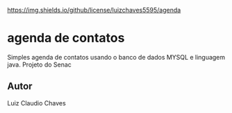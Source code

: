 https://img.shields.io/github/license/luizchaves5595/agenda
# agenda de contatos
Simples agenda de contatos usando o banco de dados MYSQL e linguagem java. Projeto do Senac
## Autor
Luiz Claudio Chaves 

